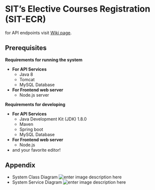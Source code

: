 # SIT’s Elective Courses Registration (SIT-ECR)

for API endpoints visit [Wiki page](https://github.com/SandzoNight/cloudnativemidtermexam/wiki).
## Prerequisites
**Requirements for running the system**
 - **For API Services**
   - Java 8
   - Tomcat
   - MySQL Database
 - **For Frontend web server**
	 - Node.js server 

**Requirements for developing**
- **For API Services**
	- Java Development Kit (JDK) 1.8.0
	- Maven
	- Spring boot
	- MySQL Database
- **For Frontend web server**
	 - Node.js
 - and your favorite editor!

## Appendix

 - System Class Diagram
![enter image description here](http://i1239.photobucket.com/albums/ff519/panozx/Class%20Diagram%201.png)
 - System Service Diagram
![enter image description here](http://i1239.photobucket.com/albums/ff519/panozx/Service%20Diagram.png)
